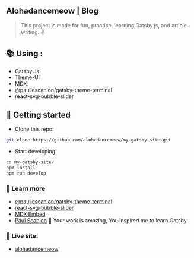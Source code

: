 ## Alohadancemeow | Blog

> This project is made for fun, practice, learning Gatsby.js, and article writing. ✌️


## 📚 Using :

- Gatsby.Js
- Theme-UI
- MDX
- @pauliescanlon/gatsby-theme-terminal
- react-svg-bubble-slider

## 🚀 Getting started

- Clone this repo:

```bash
git clone https://github.com/alohadancemeow/my-gatsby-site.git
```

- Start developing:

```bash
cd my-gatsby-site/
npm install
npm run develop
```

### 📝 Learn more

- [@pauliescanlon/gatsby-theme-terminal](https://github.com/PaulieScanlon/gatsby-starter-terminal)
- [react-svg-bubble-slider](https://github.com/PaulieScanlon/react-svg-bubble-slider)
- [MDX Embed](https://github.com/PaulieScanlon/mdx-embed)
- [Paul Scanlon](https://github.com/PaulieScanlon) 🙏 Your work is amazing, You inspired me to learn Gatsby.

### 👋 Live site:

- [alohadancemeow](https://alohadancemeowblog.gatsbyjs.io/)
